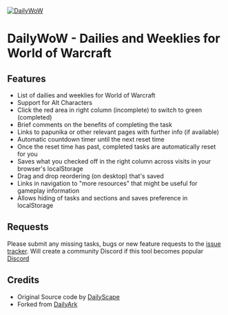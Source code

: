 [![DailyWoW](./includes/img/dailyark.png)](https://dailywow.github.io)
# DailyWoW - Dailies and Weeklies for World of Warcraft

## Features
* List of dailies and weeklies for World of Warcraft
* Support for Alt Characters
* Click the red area in right column (incomplete) to switch to green (completed)
* Brief comments on the benefits of completing the task
* Links to papunika or other relevant pages with further info (if available)
* Automatic countdown timer until the next reset time
* Once the reset time has past, completed tasks are automatically reset for you
* Saves what you checked off in the right column across visits in your browser's localStorage
* Drag and drop reordering (on desktop) that's saved
* Links in navigation to "more resources" that might be useful for gameplay information
* Allows hiding of tasks and sections and saves preference in localStorage

## Requests

Please submit any missing tasks, bugs or new feature requests to the [issue tracker](https://github.com/Kunarick/dailywow.github.io/issues).
Will create a community Discord if this tool becomes popular [Discord](https://discord.gg/)

## Credits
* Original Source code by [DailyScape](https://dailyscape.github.io)
* Forked from [DailyArk](https://dailyark.github.io)
